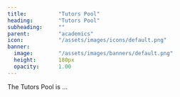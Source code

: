 ```yaml
---
title:          "Tutors Pool"
heading:        "Tutors Pool"
subheading:     ""
parent:         "academics"
icon:           "/assets/images/icons/default.png"
banner:
  image:        "/assets/images/banners/default.png"
  height:       180px
  opacity:      1.00
---
```


The Tutors Pool is ...
